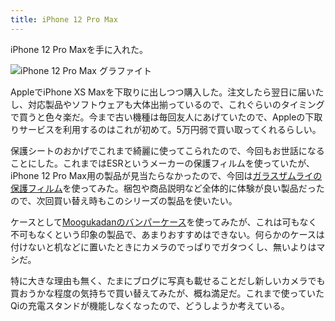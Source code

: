 ```yaml
---
title: iPhone 12 Pro Max
---
```


iPhone 12 Pro Maxを手に入れた。

![](https://i.imgur.com/gJDqBBD.jpg "iPhone 12 Pro Max グラファイト")

AppleでiPhone XS Maxを下取りに出しつつ購入した。注文したら翌日に届いたし、対応製品やソフトウェアも大体出揃っているので、これぐらいのタイミングで買うと色々楽だ。今まで古い機種は毎回友人にあげていたので、Appleの下取りサービスを利用するのはこれが初めて。5万円弱で買い取ってくれるらしい。

保護シートのおかげでこれまで綺麗に使ってこられたので、今回もお世話になることにした。これまではESRというメーカーの保護フィルムを使っていたが、iPhone 12 Pro Max用の製品が見当たらなかったので、今回は[ガラスザムライの保護フィルム](https://www.amazon.co.jp/dp/B08J2J6NKF)を使ってみた。梱包や商品説明など全体的に体験が良い製品だったので、次回買い替え時もこのシリーズの製品を使いたい。

ケースとして[Moogukadanのバンパーケース](https://www.amazon.co.jp/dp/B08LBPT11K)を使ってみたが、これは可もなく不可もなくという印象の製品で、あまりおすすめはできない。何らかのケースは付けないと机などに置いたときにカメラのでっぱりでガタつくし、無いよりはマシだ。

特に大きな理由も無く、たまにブログに写真も載せることだし新しいカメラでも買おうかな程度の気持ちで買い替えてみたが、概ね満足だ。これまで使っていたQiの充電スタンドが機能しなくなったので、どうしようか考えている。
